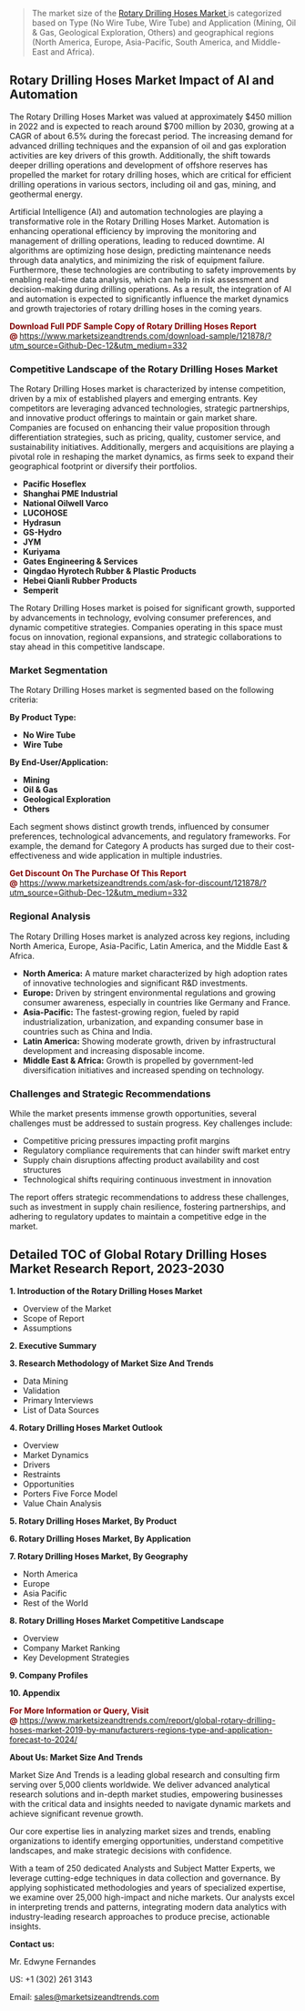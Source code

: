 <blockquote><p>The market size of the <a href="https://www.marketsizeandtrends.com/download-sample/121878/?utm_source=Github-Dec-12&amp;utm_medium=332" target="_blank">Rotary Drilling Hoses Market </a>is categorized based on Type (No Wire Tube, Wire Tube) and Application (Mining, Oil & Gas, Geological Exploration, Others) and geographical regions (North America, Europe, Asia-Pacific, South America, and Middle-East and Africa).</p></blockquote><p><h2>Rotary Drilling Hoses Market Impact of AI and Automation</h2><p>The Rotary Drilling Hoses Market was valued at approximately $450 million in 2022 and is expected to reach around $700 million by 2030, growing at a CAGR of about 6.5% during the forecast period. The increasing demand for advanced drilling techniques and the expansion of oil and gas exploration activities are key drivers of this growth. Additionally, the shift towards deeper drilling operations and development of offshore reserves has propelled the market for rotary drilling hoses, which are critical for efficient drilling operations in various sectors, including oil and gas, mining, and geothermal energy.</p><p>Artificial Intelligence (AI) and automation technologies are playing a transformative role in the Rotary Drilling Hoses Market. Automation is enhancing operational efficiency by improving the monitoring and management of drilling operations, leading to reduced downtime. AI algorithms are optimizing hose design, predicting maintenance needs through data analytics, and minimizing the risk of equipment failure. Furthermore, these technologies are contributing to safety improvements by enabling real-time data analysis, which can help in risk assessment and decision-making during drilling operations. As a result, the integration of AI and automation is expected to significantly influence the market dynamics and growth trajectories of rotary drilling hoses in the coming years.</p></p><p><strong><span style="color: #800000;">Download Full PDF Sample Copy of Rotary Drilling Hoses Report @</span>&nbsp;</strong><a href="https://www.marketsizeandtrends.com/download-sample/121878/?utm_source=Github-Dec-12&amp;utm_medium=332">https://www.marketsizeandtrends.com/download-sample/121878/?utm_source=Github-Dec-12&amp;utm_medium=332</a></p><h3>Competitive Landscape of the Rotary Drilling Hoses Market</h3><p>The Rotary Drilling Hoses market is characterized by intense competition, driven by a mix of established players and emerging entrants. Key competitors are leveraging advanced technologies, strategic partnerships, and innovative product offerings to maintain or gain market share. Companies are focused on enhancing their value proposition through differentiation strategies, such as pricing, quality, customer service, and sustainability initiatives. Additionally, mergers and acquisitions are playing a pivotal role in reshaping the market dynamics, as firms seek to expand their geographical footprint or diversify their portfolios.</p><p><strong><p><ul><li>Pacific Hoseflex </li><li> Shanghai PME Industrial </li><li> National Oilwell Varco </li><li> LUCOHOSE </li><li> Hydrasun </li><li> GS-Hydro </li><li> JYM </li><li> Kuriyama </li><li> Gates Engineering & Services </li><li> Qingdao Hyrotech Rubber & Plastic Products </li><li> Hebei Qianli Rubber Products </li><li> Semperit</p></li></ul></p></strong></p><p>The Rotary Drilling Hoses market is poised for significant growth, supported by advancements in technology, evolving consumer preferences, and dynamic competitive strategies. Companies operating in this space must focus on innovation, regional expansions, and strategic collaborations to stay ahead in this competitive landscape.</p><h3>Market Segmentation</h3><p>The Rotary Drilling Hoses market is segmented based on the following criteria:</p><p><strong>By Product Type:</strong></p><p><strong><p><ul><li>No Wire Tube </li><li> Wire Tube</p></li></ul></p></strong></p><p><strong>By End-User/Application:</strong></p><p><strong><p><ul><li>Mining </li><li> Oil & Gas </li><li> Geological Exploration </li><li> Others</p></li></ul></p></strong></p><p>Each segment shows distinct growth trends, influenced by consumer preferences, technological advancements, and regulatory frameworks. For example, the demand for Category A products has surged due to their cost-effectiveness and wide application in multiple industries.</p><p><strong><span style="color: #800000;">Get Discount On The Purchase Of This Report @&nbsp;</span></strong><a href="https://www.marketsizeandtrends.com/ask-for-discount/121878/?utm_source=Github-Dec-12&amp;utm_medium=332">https://www.marketsizeandtrends.com/ask-for-discount/121878/?utm_source=Github-Dec-12&amp;utm_medium=332</a></p><h3>Regional Analysis</h3><p>The Rotary Drilling Hoses market is analyzed across key regions, including North America, Europe, Asia-Pacific, Latin America, and the Middle East &amp; Africa.</p><ul><li><strong>North America:</strong> A mature market characterized by high adoption rates of innovative technologies and significant R&amp;D investments.</li><li><strong>Europe:</strong> Driven by stringent environmental regulations and growing consumer awareness, especially in countries like Germany and France.</li><li><strong>Asia-Pacific:</strong> The fastest-growing region, fueled by rapid industrialization, urbanization, and expanding consumer base in countries such as China and India.</li><li><strong>Latin America:</strong> Showing moderate growth, driven by infrastructural development and increasing disposable income.</li><li><strong>Middle East &amp; Africa:</strong> Growth is propelled by government-led diversification initiatives and increased spending on technology.</li></ul><h3>Challenges and Strategic Recommendations</h3><p>While the market presents immense growth opportunities, several challenges must be addressed to sustain progress. Key challenges include:</p><ul><li>Competitive pricing pressures impacting profit margins</li><li>Regulatory compliance requirements that can hinder swift market entry</li><li>Supply chain disruptions affecting product availability and cost structures</li><li>Technological shifts requiring continuous investment in innovation</li></ul><p>The report offers strategic recommendations to address these challenges, such as investment in supply chain resilience, fostering partnerships, and adhering to regulatory updates to maintain a competitive edge in the market.</p><h2>Detailed TOC of Global Rotary Drilling Hoses Market Research Report, 2023-2030</h2><p><strong>1. Introduction of the Rotary Drilling Hoses Market</strong></p><ul><li>Overview of the Market</li><li>Scope of Report</li><li>Assumptions&nbsp;</li></ul><p><strong>2. Executive Summary</strong></p><p><strong>3. Research Methodology of <strong>Market Size And Trends</strong></strong></p><ul><li>Data Mining</li><li>Validation</li><li>Primary Interviews</li><li>List of Data Sources&nbsp;</li></ul><p><strong>4. Rotary Drilling Hoses Market Outlook</strong></p><ul><li>Overview</li><li>Market Dynamics</li><li>Drivers</li><li>Restraints</li><li>Opportunities</li><li>Porters Five Force Model</li><li>Value Chain Analysis&nbsp;</li></ul><p><strong>5. Rotary Drilling Hoses Market, By Product</strong></p><p><strong>6. Rotary Drilling Hoses Market, By Application</strong></p><p><strong>7. Rotary Drilling Hoses Market, By Geography</strong></p><ul><li>North America</li><li>Europe</li><li>Asia Pacific</li><li>Rest of the World&nbsp;</li></ul><p><strong>8. Rotary Drilling Hoses Market Competitive Landscape</strong></p><ul><li>Overview</li><li>Company Market Ranking</li><li>Key Development Strategies&nbsp;</li></ul><p><strong>9. Company Profiles</strong></p><p><strong>10. Appendix</strong></p><p><strong><span style="color: #800000;">For More Information or Query, Visit @&nbsp;</span></strong><a href="https://www.marketsizeandtrends.com/report/global-rotary-drilling-hoses-market-2019-by-manufacturers-regions-type-and-application-forecast-to-2024/">https://www.marketsizeandtrends.com/report/global-rotary-drilling-hoses-market-2019-by-manufacturers-regions-type-and-application-forecast-to-2024/</a></p><p></p><p><strong>About Us:&nbsp;Market Size And Trends</strong></p><p>Market Size And Trends&nbsp;is a leading global research and consulting firm serving over 5,000 clients worldwide. We deliver advanced analytical research solutions and in-depth market studies, empowering businesses with the critical data and insights needed to navigate dynamic markets and achieve significant revenue growth.</p><p>Our core expertise lies in analyzing market sizes and trends, enabling organizations to identify emerging opportunities, understand competitive landscapes, and make strategic decisions with confidence.</p><p>With a team of 250 dedicated Analysts and Subject Matter Experts, we leverage cutting-edge techniques in data collection and governance. By applying sophisticated methodologies and years of specialized expertise, we examine over 25,000 high-impact and niche markets. Our analysts excel in interpreting trends and patterns, integrating modern data analytics with industry-leading research approaches to produce precise, actionable insights.</p><p><strong>Contact us:</strong></p><p>Mr. Edwyne Fernandes</p><p>US: +1 (302) 261 3143</p><p>Email: <a href="mailto:sales@marketsizeandtrends.com">sales@marketsizeandtrends.com</a>&nbsp;</p>
